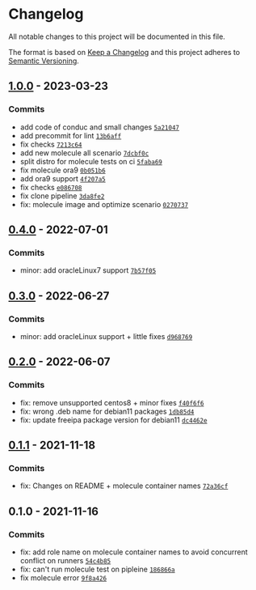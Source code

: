 # Changelog

All notable changes to this project will be documented in this file.

The format is based on [Keep a Changelog](https://keepachangelog.com/en/1.0.0/)
and this project adheres to [Semantic Versioning](https://semver.org/spec/v2.0.0.html).

## [1.0.0](https://github.com/lotusnoir/ansible-apps_freeipa_client/compare/0.4.0...1.0.0) - 2023-03-23

### Commits

- add code of conduc and small changes [`5a21047`](https://github.com/lotusnoir/ansible-apps_freeipa_client/commit/5a2104719feb9b31900a8f28b591b92cbee518f5)
- add precommit for lint [`13b6aff`](https://github.com/lotusnoir/ansible-apps_freeipa_client/commit/13b6affc26684ac916752a1b242d3b3aa685c395)
- fix checks [`7213c64`](https://github.com/lotusnoir/ansible-apps_freeipa_client/commit/7213c647c8b6c5303156d428316a8ada1065ab9e)
- add new molecule all scenario [`7dcbf0c`](https://github.com/lotusnoir/ansible-apps_freeipa_client/commit/7dcbf0c0846873faaf98e9fa3721dcd5428e90f8)
- split distro for molecule tests on ci [`5faba69`](https://github.com/lotusnoir/ansible-apps_freeipa_client/commit/5faba697ebc584aec3003493a1e757ade4325162)
- fix molecule ora9 [`0b051b6`](https://github.com/lotusnoir/ansible-apps_freeipa_client/commit/0b051b6a9d244d07a4e203249f6de0a7d771b8b0)
- add ora9 support [`4f207a5`](https://github.com/lotusnoir/ansible-apps_freeipa_client/commit/4f207a57b43f1d09796abb39ea41d1c275b637a9)
- fix checks [`e086708`](https://github.com/lotusnoir/ansible-apps_freeipa_client/commit/e086708109696e927268992b07948b33e45c3e98)
- fix clone pipeline [`3da8fe2`](https://github.com/lotusnoir/ansible-apps_freeipa_client/commit/3da8fe2f3c5f38ef71b85579ba9d44a9c5d9c9b9)
- fix: molecule image and optimize scenario [`0270737`](https://github.com/lotusnoir/ansible-apps_freeipa_client/commit/0270737856aff19604f797b1b51b8d68cd821b54)

## [0.4.0](https://github.com/lotusnoir/ansible-apps_freeipa_client/compare/0.3.0...0.4.0) - 2022-07-01

### Commits

- minor: add oracleLinux7 support [`7b57f05`](https://github.com/lotusnoir/ansible-apps_freeipa_client/commit/7b57f0531caadaa9823ca55e8b3a7d3245abb998)

## [0.3.0](https://github.com/lotusnoir/ansible-apps_freeipa_client/compare/0.2.0...0.3.0) - 2022-06-27

### Commits

- minor: add oracleLinux support + little fixes [`d968769`](https://github.com/lotusnoir/ansible-apps_freeipa_client/commit/d968769a3e68799006c79089546c1f4901c51963)

## [0.2.0](https://github.com/lotusnoir/ansible-apps_freeipa_client/compare/0.1.1...0.2.0) - 2022-06-07

### Commits

- fix: remove unsupported centos8 + minor fixes [`f40f6f6`](https://github.com/lotusnoir/ansible-apps_freeipa_client/commit/f40f6f6656bcec3dbe7e4a171ff7a8eab72f3b20)
- fix: wrong .deb name for debian11 packages [`1db85d4`](https://github.com/lotusnoir/ansible-apps_freeipa_client/commit/1db85d42edda2b2cffdba41e0fa33c2f91541740)
- fix: update freeipa package version for debian11 [`dc4462e`](https://github.com/lotusnoir/ansible-apps_freeipa_client/commit/dc4462e0acead66a615ad8af79d8553bec42660f)

## [0.1.1](https://github.com/lotusnoir/ansible-apps_freeipa_client/compare/0.1.0...0.1.1) - 2021-11-18

### Commits

- fix: Changes on README + molecule container names [`72a36cf`](https://github.com/lotusnoir/ansible-apps_freeipa_client/commit/72a36cf63a8e89b8ddc2f7aa2406a5464e9baf25)

## 0.1.0 - 2021-11-16

### Commits

- fix: add role name on molecule container names to avoid concurrent conflict on runners [`54c4b85`](https://github.com/lotusnoir/ansible-apps_freeipa_client/commit/54c4b85e081b05381c3373a579b0650c00e31b5d)
- fix: can't run molecule test on pipleine [`186866a`](https://github.com/lotusnoir/ansible-apps_freeipa_client/commit/186866aea39ef4018f108478273837e0a7dd9e71)
- fix molecule error [`9f8a426`](https://github.com/lotusnoir/ansible-apps_freeipa_client/commit/9f8a4266d11ea58fa98726cde871f7c448f17032)

